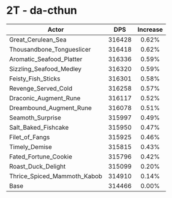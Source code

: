 # 2T - da-cthun
| Actor | DPS | Increase |
|---|:---:|:---:|
|Great_Cerulean_Sea|316428|0.62%|
|Thousandbone_Tongueslicer|316418|0.62%|
|Aromatic_Seafood_Platter|316336|0.59%|
|Sizzling_Seafood_Medley|316320|0.59%|
|Feisty_Fish_Sticks|316301|0.58%|
|Revenge_Served_Cold|316258|0.57%|
|Draconic_Augment_Rune|316117|0.52%|
|Dreambound_Augment_Rune|316078|0.51%|
|Seamoth_Surprise|315997|0.49%|
|Salt_Baked_Fishcake|315950|0.47%|
|Filet_of_Fangs|315925|0.46%|
|Timely_Demise|315815|0.43%|
|Fated_Fortune_Cookie|315796|0.42%|
|Roast_Duck_Delight|315099|0.20%|
|Thrice_Spiced_Mammoth_Kabob|314910|0.14%|
|Base|314466|0.00%|
